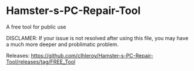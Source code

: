 # Hamster-s-PC-Repair-Tool
A free tool for public use

DISCLAMER: If your issue is not resolved after using this file, you may have a much more deeper and problimatic problem.

Releases:
https://github.com/clhleroy/Hamster-s-PC-Repair-Tool/releases/tag/FREE_Tool
